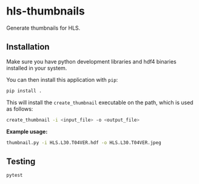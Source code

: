 # hls-thumbnails

Generate thumbnails for HLS.

## Installation

Make sure you have python development libraries and hdf4 binaries installed
in your system.

You can then install this application with `pip`:

```bash
pip install .
```

This will install the `create_thumbnail` executable on the path,
which is used as follows:

```bash
create_thumbnail -i <input_file> -o <output_file>
```

**Example usage:**

```bash
thumbnail.py -i HLS.L30.T04VER.hdf -o HLS.L30.T04VER.jpeg
```

## Testing

```bash
pytest
```
